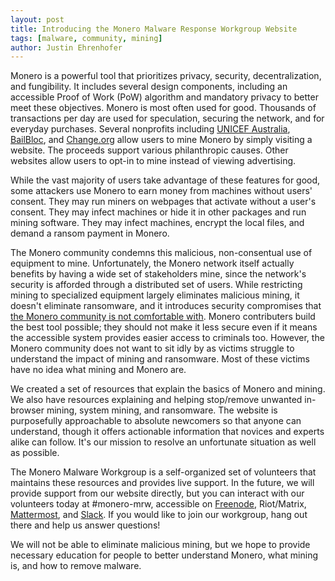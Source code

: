 ```yaml
---
layout: post
title: Introducing the Monero Malware Response Workgroup Website
tags: [malware, community, mining]
author: Justin Ehrenhofer
---
```


Monero is a powerful tool that prioritizes privacy, security, decentralization, and fungibility. It includes several design components, including an accessible Proof of Work (PoW) algorithm and mandatory privacy to better meet these objectives. Monero is most often used for good. Thousands of transactions per day are used for speculation, securing the network, and for everyday purchases. Several nonprofits including [UNICEF Australia](https://www.thehopepage.org/), [BailBloc](https://bailbloc.thenewinquiry.com), and [Change.org](https://theminingscreensaver.com) allow users to mine Monero by simply visiting a website. The proceeds support various philanthropic causes. Other websites allow users to opt-in to mine instead of viewing advertising.

While the vast majority of users take advantage of these features for good, some attackers use Monero to earn money from machines without users' consent. They may run miners on webpages that activate without a user's consent. They may infect machines or hide it in other packages and run mining software. They may infect machines, encrypt the local files, and demand a ransom payment in Monero.

The Monero community condemns this malicious, non-consentual use of equipment to mine. Unfortunately, the Monero network itself actually benefits by having a wide set of stakeholders mine, since the network's security is afforded through a distributed set of users. While restricting mining to specialized equipment largely eliminates malicious mining, it doesn't eliminate ransomware, and it introduces security compromises that [the Monero community is not comfortable with](https://getmonero.org/2018/02/11/PoW-change-and-key-reuse.html). Monero contributers build the best tool possible; they should not make it less secure even if it means the accessible system provides easier access to criminals too. However, the Monero community does not want to sit idly by as victims struggle to understand the impact of mining and ransomware. Most of these victims have no idea what mining and Monero are.

We created a set of resources that explain the basics of Monero and mining. We also have resources explaining and helping stop/remove unwanted in-browser mining, system mining, and ransomware. The website is purposefully approachable to absolute newcomers so that anyone can understand, though it offers actionable information that novices and experts alike can follow. It's our mission to resolve an unfortunate situation as well as possible.

The Monero Malware Workgroup is a self-organized set of volunteers that maintains these resources and provides live support. In the future, we will provide support from our website directly, but you can interact with our volunteers today at #monero-mrw, accessible on [Freenode](https://kiwiirc.com/nextclient/#irc://irc.freenode.net/#monero-mrw), Riot/Matrix, [Mattermost](https://mattermost.getmonero.org/monero/channels/monero-mrw), and [Slack](https://monero.slack.com). If you would like to join our workgroup, hang out there and help us answer questions!

We will not be able to eliminate malicious mining, but we hope to provide necessary education for people to better understand Monero, what mining is, and how to remove malware.